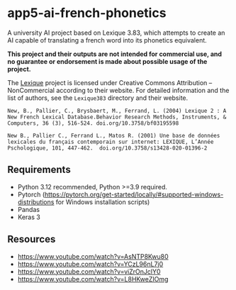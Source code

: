 # app5-ai-french-phonetics

A university AI project based on Lexique 3.83, which attempts to create an AI capable of translating a french word into its phonetics equivalent.

**This project and their outputs are not intended for commercial use, and no guarantee or endorsement is made about possible usage of the project.**

The [Lexique](http://www.lexique.org/) project is licensed under Creative Commons Attribution – NonCommercial according to their website. For detailed information and the list of authors, see the `Lexique383` directory and their website.

```
New, B., Pallier, C., Brysbaert, M., Ferrand, L. (2004) Lexique 2 : A New French Lexical Database.Behavior Research Methods, Instruments, & Computers, 36 (3), 516-524. doi.org/10.3758/bf03195598 

New B., Pallier C., Ferrand L., Matos R. (2001) Une base de données lexicales du français contemporain sur internet: LEXIQUE, L’Année Pschologique, 101, 447-462.  doi.org/10.3758/s13428-020-01396-2 
```

## Requirements

- Python 3.12 recommended, Python >=3.9 required.
- Pytorch (https://pytorch.org/get-started/locally/#supported-windows-distributions for Windows installation scripts)
- Pandas
- Keras 3

## Resources

- https://www.youtube.com/watch?v=AsNTP8Kwu80
- https://www.youtube.com/watch?v=YCzL96nL7j0
- https://www.youtube.com/watch?v=viZrOnJclY0
- https://www.youtube.com/watch?v=L8HKweZIOmg